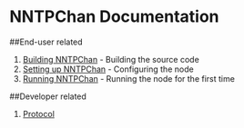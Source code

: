 NNTPChan Documentation
======================

##End-user related

1. [Building NNTPChan](building.md) -  Building the source code
2. [Setting up NNTPChan](setting-up.md) - Configuring the node
3. [Running NNTPChan](running.md) - Running the node for the first time

##Developer related

1. [Protocol](protocol.md)
